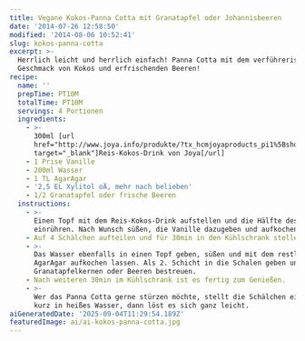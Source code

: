 ```yaml
---
title: Vegane Kokos-Panna Cotta mit Granatapfel oder Johannisbeeren
date: '2014-07-26 12:58:50'
modified: '2014-08-06 10:52:41'
slug: kokos-panna-cotta
excerpt: >-
  Herrlich leicht und herrlich einfach! Panna Cotta mit dem verführerischen
  Geschmack von Kokos und erfrischenden Beeren!
recipe:
  name: ''
  prepTime: PT10M
  totalTime: PT10M
  servings: 4 Portionen
  ingredients:
    - >-
      300ml [url
      href="http://www.joya.info/produkte/?tx_hcmjoyaproducts_pi1%5BshowUid%5D=260&tx_hcmjoyaproducts_pi1%5BcatUid%5D=6&cHash=75b11ed3a102b6d290c899e6992eab32"
      target="_blank"]Reis-Kokos-Drink von Joya[/url]
    - 1 Prise Vanille
    - 200ml Wasser
    - 1 TL AgarAgar
    - '2,5 EL Xylitol oÄ, mehr nach belieben'
    - 1/2 Granatapfel oder frische Beeren
  instructions:
    - >-
      Einen Topf mit dem Reis-Kokos-Drink aufstellen und die Hälfte des AgarAgar
      einrühren. Nach Wunsch süßen, die Vanille dazugeben und aufkochen lassen.
    - Auf 4 Schälchen aufteilen und für 30min in den Kühlschrank stellen.
    - >-
      Das Wasser ebenfalls in einen Topf geben, süßen und mit dem restlichen
      AgarAgar aufkochen lassen. Als 2. Schicht in die Schalen geben und mit
      Granatapfelkernen oder Beeren bestreuen.
    - Nach weiteren 30min im Kühlschrank ist es fertig zum Genießen.
    - >-
      Wer das Panna Cotta gerne stürzen möchte, stellt die Schälchen einfach
      kurz in heißes Wasser, dann löst es sich ganz leicht.
aiGeneratedDate: '2025-09-04T11:29:54.189Z'
featuredImage: ai/ai-kokos-panna-cotta.jpg
---
```


